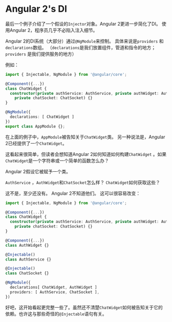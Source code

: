 # Angular 2's DI
最后一个例子介绍了一个假设的`Injector`对象。Angular 2更进一步简化了DI。 使用Angular 2，程序员几乎不必陷入注入细节。

Angular 2的DI系统（大部分）通过`@NgModule`来控制。 具体来说是`providers` 和`declarations`数组。 （`declarations`是我们放置组件，管道和指令的地方；`providers` 是我们提供服务的地方）

例如：

```typescript
import { Injectable, NgModule } from '@angular/core';

@Component({...})
class ChatWidget {
  constructor(private authService: AuthService, private authWidget: AuthWidget,
    private chatSocket: ChatSocket) {}
}

@NgModule({
  declarations: [ ChatWidget ]
})
export class AppModule {};
```
在上面的例子中，`AppModule`被告知关于`ChatWidget`类。 另一种说法是，Angular 2已经提供了一个`ChatWidget`。

这看起来很简单，但读者会想知道Angular 2如何知道如何构建`ChatWidget` 。如果`ChatWidget`是一个字符串或一个简单的函数怎么办？

Angular 2假设它被赋予一个类。

`AuthService` ，`AuthWidget`和`ChatSocket`怎么样？ `ChatWidget`如何获取这些？

这不是，至少还没有。 Angular 2不知道他们。 这可以很容易改变：

```typescript
import { Injectable, NgModule } from '@angular/core';

@Component({...})
class ChatWidget {
  constructor(private authService: AuthService, private authWidget: AuthWidget,
    private chatSocket: ChatSocket) {}
}

@Component({...})
class AuthWidget {}

@Injectable()
class AuthService {}

@Injectable()
class ChatSocket {}

@NgModule({
  declarations[ ChatWidget, AuthWidget ]
  providers: [ AuthService, ChatSocket ],
})		
```
好吧，这开始看起更完整一些了。虽然还不清楚`ChatWidget`如何被告知关于它的依赖。也许这与那些奇怪的`@Injectable`语句有关。